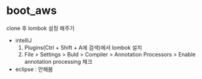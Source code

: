 # boot_aws
clone 후 lombok 설정 해주기
- intelliJ
  1. Plugins(Ctrl + Shift + A에 검색)에서 lombok 설치
  2. File > Settings > Buld > Compiler > Annotation Processors > Enable annotation processing 체크
- eclipse : 안해봄
